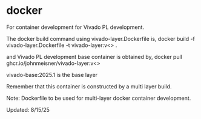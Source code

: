 # docker
For container development for Vivado PL development.

The docker build command using vivado-layer.Dockerfile is,
   docker build -f vivado-layer.Dockerfile -t vivado-layer:v<> .

and Vivado PL development base container is obtained by,
   docker pull ghcr.io/johnmeisner/vivado-layer:v<>

vivado-base:2025.1 is the base layer

Remember that this container is constructed by a multi layer build.

Note: Dockerfile to be used for multi-layer docker container development.

Updated: 8/15/25
